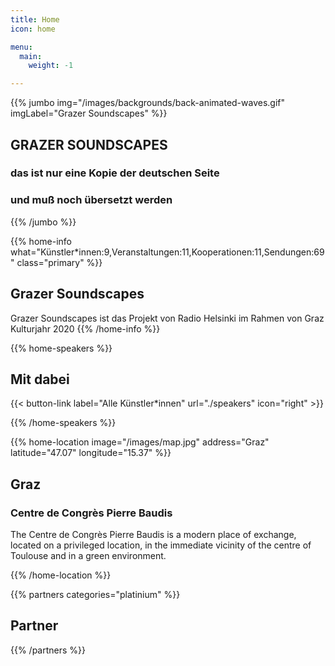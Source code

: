 ```yaml
---
title: Home
icon: home

menu:
  main:
    weight: -1

---
```


{{% jumbo img="/images/backgrounds/back-animated-waves.gif" imgLabel="Grazer Soundscapes" %}}
## GRAZER SOUNDSCAPES
### das ist nur eine Kopie der deutschen Seite
### und muß noch übersetzt werden

<!-- <a class="btn primary btn-lg" style="margin-top: 1em;" href="https://drive.google.com/file/d/1td_9Cr1b2JZvv0bCpOCJNDsEWgVgEp2Y/view?usp=sharing" target="_blank">Become a sponsor</a> -->

<!--
<a class="btn primary btn-lg" href="https://conference-hall.io/public/event/HJRThubF4uYPkb7jSUxi">
    <svg class="icon icon-cfp"><use xlink:href="#cfp"></use></svg>Submit a presentation
</a>
-->

{{% /jumbo %}}



{{% home-info what="Künstler*innen:9,Veranstaltungen:11,Kooperationen:11,Sendungen:69" class="primary" %}}
## Grazer Soundscapes

Grazer Soundscapes ist das Projekt von Radio Helsinki im Rahmen von Graz Kulturjahr 2020
{{% /home-info %}}

<!-- ... 

{{< youtube-section link="AFhHrQIAw3g" title="Watch 2019 into" class="" >}}

<!-- ... -->



{{% home-speakers %}}
## Mit dabei

<!--
{{< button-link label="Submit a presentation"
                url="https://conference-hall.io/public/event/HJRThubF4uYPkb7jSUxi"
                icon="cfp" >}}
--> 

{{< button-link label="Alle Künstler*innen"
                url="./speakers"
                icon="right" >}}

{{% /home-speakers %}}


<!-- ... 

{{% home-subscribe  class="primary" %}}

## Get notified about the important conference updates

{{% /home-subscribe %}}

<!-- ... -->

<!-- ... -->

{{% home-location
    image="/images/map.jpg"
    address="Graz"
    latitude="47.07"
    longitude="15.37" %}}

## Graz

### Centre de Congrès Pierre Baudis

The Centre de Congrès Pierre Baudis is a modern place of exchange,
located on a privileged location,
in the immediate vicinity of the centre of Toulouse and in a green environment.

{{% /home-location %}}

<!-- ...

{{% album images="/images/album/2018/_25A9313.jpg,/images/album/2018/_25A9386.jpg,/images/album/2018/_25A9671.jpg,/images/album/2018/_25A9334.jpg,/images/album/2018/_25A9282.jpg,/images/album/2018/_25A9612.jpg,/images/album/2018/_25A9452.jpg,/images/album/2018/_25A9628.jpg" %}}

### Some pictures of the **DevFest Toulouse 2018** with the 👾 _retro-gaming_ theme.

<a class="btn primary" target="_blank" rel="noopener" href="https://photos.app.goo.gl/nJYFVReFUk9mnXbv9">
    See all photos
    {{% icon "right" %}}
</a>

{{% /album  %}}

 ... --> 

{{% partners categories="platinium" %}}
## Partner
{{% /partners %}}
